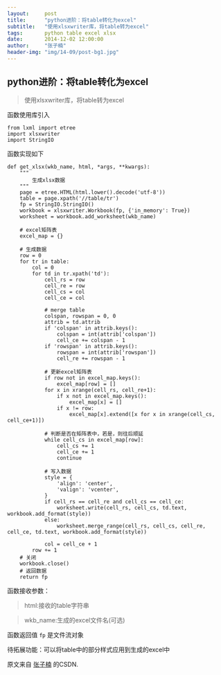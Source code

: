 ```yaml
---
layout:     post
title:      "python进阶：将table转化为excel"
subtitle:   "使用xlsxwriter库，将table转为excel"
tags:		python table excel xlsx
date:       2014-12-02 12:00:00
author:     "张子楠"
header-img: "img/14-09/post-bg1.jpg"
---
```


<h2>python进阶：将table转化为excel</h2>
<blockquote>使用xlsxwriter库，将table转为excel</blockquote>

函数使用库引入

    from lxml import etree
    import xlsxwriter
    import StringIO

函数实现如下

    def get_xlsx(wkb_name, html, *args, **kwargs):
        """
            生成xlsx数据
        """
        page = etree.HTML(html.lower().decode('utf-8'))
        table = page.xpath('//table/tr')
        fp = StringIO.StringIO()
        workbook = xlsxwriter.Workbook(fp, {'in_memory': True})
        worksheet = workbook.add_worksheet(wkb_name)

        # excel矩阵表
        excel_map = {}

        # 生成数据
        row = 0
        for tr in table:
            col = 0
            for td in tr.xpath('td'):
                cell_rs = row
                cell_re = row
                cell_cs = col
                cell_ce = col

                # merge table
                colspan, rowspan = 0, 0
                attrib = td.attrib
                if 'colspan' in attrib.keys():
                    colspan = int(attrib['colspan'])
                    cell_ce += colspan - 1
                if 'rowspan' in attrib.keys():
                    rowspan = int(attrib['rowspan'])
                    cell_re += rowspan - 1

                # 更新excel矩阵表
                if row not in excel_map.keys():
                    excel_map[row] = []
                for x in xrange(cell_rs, cell_re+1):
                    if x not in excel_map.keys():
                        excel_map[x] = []
                    if x != row:
                        excel_map[x].extend([x for x in xrange(cell_cs, cell_ce+1)])

                # 判断是否在矩阵表中，若是，则往后顺延
                while cell_cs in excel_map[row]:
                    cell_cs += 1
                    cell_ce += 1
                    continue

                # 写入数据
                style = {
                    'align': 'center',
                    'valign': 'vcenter',
                }
                if cell_rs == cell_re and cell_cs == cell_ce:
                    worksheet.write(cell_rs, cell_cs, td.text, workbook.add_format(style))
                else:
                    worksheet.merge_range(cell_rs, cell_cs, cell_re, cell_ce, td.text, workbook.add_format(style))

                col = cell_ce + 1
            row += 1
        # 关闭
        workbook.close()
        # 返回数据
        return fp

函数接收参数：
<blockquote>html:接收的table字符串</blockquote>
<blockquote>wkb_name:生成的excel文件名(可选)</blockquote>

函数返回值 `fp` 是文件流对象

待拓展功能：可以将table中的部分样式应用到生成的excel中

<p>原文来自 <a href="http://blog.csdn.net/ngforever/">张子楠</a> 的CSDN.</p>
